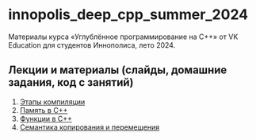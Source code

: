 # innopolis\_deep\_cpp\_summer\_2024

Материалы курса «Углублённое программирование на C++» от VK Education для студентов Иннополиса, лето 2024.

## Лекции и материалы (слайды, домашние задания, код с занятий)
01. [Этапы компиляции](lesson-01)
02. [Память в C++](lesson-02)
03. [Функции в C++](lesson-03)
04. [Семантика копирования и перемещения](lesson-04)
